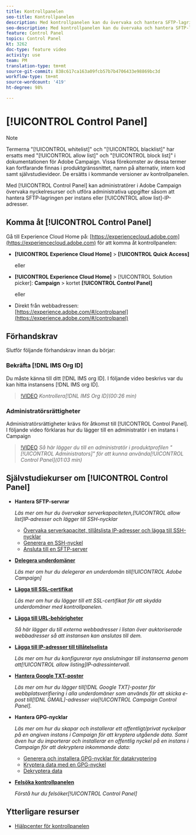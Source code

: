 ```yaml
---
title: Kontrollpanelen
seo-title: Kontrollpanelen
description: Med kontrollpanelen kan du övervaka och hantera SFTP-lagringen per instans och tillåtslista IP-adresser.
seo-description: Med kontrollpanelen kan du övervaka och hantera SFTP-lagringen per instans och tillåtslista IP-adresser.
feature: Control Panel
topics: Control Panel
kt: 3262
doc-type: feature video
activity: use
team: PM
translation-type: tm+mt
source-git-commit: 838c617ca163a09fcb57b7b4706433e98869bc3d
workflow-type: tm+mt
source-wordcount: '419'
ht-degree: 98%

---
```



# [!UICONTROL Control Panel]

>[!NOTE]
>
>Termerna &quot;[!UICONTROL whitelist]&quot; och &quot;[!UICONTROL blacklist]&quot; har ersatts med &quot;[!UICONTROL allow list]&quot; och &quot;[!UICONTROL block list]&quot; i dokumentationen för Adobe Campaign.
>Vissa förekomster av dessa termer kan fortfarande finnas i produktgränssnittet, namn på alternativ, intern kod samt självstudievideor. De ersätts i kommande versioner av kontrollpanelen.

Med [!UICONTROL Control Panel] kan administratörer i Adobe Campaign övervaka nyckelresurser och utföra administrativa uppgifter såsom att hantera SFTP-lagringen per instans eller [!UICONTROL allow list]-IP-adresser.

## Komma åt [!UICONTROL Control Panel]

Gå till Experience Cloud Home på: [https://experiencecloud.adobe.com](https://experiencecloud.adobe.com) för att komma åt kontrollpanelen:

* **[!UICONTROL Experience Cloud Home]** > **[!UICONTROL Quick Access]**

   eller
* **[!UICONTROL Experience Cloud Home]**  > [!UICONTROL Solution picker]: **Campaign** > kortet **[!UICONTROL Control Panel]**

   eller

* Direkt från webbadressen: [https://experience.adobe.com/#/controlpanel](https://experience.adobe.com/#/controlpanel)

## Förhandskrav

Slutför följande förhandskrav innan du börjar:

### Bekräfta [!DNL IMS Org ID]

Du måste känna till ditt [!DNL IMS org ID]. I följande video beskrivs var du kan hitta instansens [!DNL IMS org ID].

>[!VIDEO](https://video.tv.adobe.com/v/27183?quality=12)
*Kontrollera[!DNL IMS Org ID](00:26 min)*

### Administratörsrättigheter

Administratörsrättigheter krävs för åtkomst till [!UICONTROL Control Panel].
I följande video förklaras hur du lägger till en administratör i en instans i Campaign

>[!VIDEO](https://video.tv.adobe.com/v/27147?quality=12)
*Så här lägger du till en administratör i produktprofilen &quot;[!UICONTROL Administrators]&quot; för att kunna använda[!UICONTROL Control Panel](01:03 min)*

## Självstudiekurser om [!UICONTROL Control Panel]

* **Hantera SFTP-servrar**

   *Läs mer om hur du övervakar serverkapaciteten,[!UICONTROL allow list]IP-adresser och lägger till SSH-nycklar*

   * [Övervaka serverkapacitet, tillåtslista IP-adresser och lägga till SSH-nycklar](/help/monitoring-campaign-classic/control-panel/monitoring-server-capacity-allow-listing-adding-ssh-key.md)
   * [Generera en SSH-nyckel](/help/monitoring-campaign-classic/control-panel/generate-ssh-key.md)
   * [Ansluta till en SFTP-server](/help/monitoring-campaign-classic/control-panel/connect-to-sftp-server.md)

* **[Delegera underdomäner](/help/monitoring-campaign-classic/control-panel/subdomain-delegation.md)**

   *Läs mer om hur du delegerar en underdomän till[!UICONTROL Adobe Campaign]*

* **[Lägga till SSL-certifikat](/help/monitoring-campaign-classic/control-panel/adding-ssl-certificates.md)**

   *Läs mer om hur du lägger till ett SSL-certifikat för att skydda underdomäner med kontrollpanelen.*

* **[Lägga till URL-behörigheter](/help/monitoring-campaign-classic/control-panel/adding-url-permissions.md)**

   *Så här lägger du till externa webbadresser i listan över auktoriserade webbadresser så att instansen kan anslutas till dem.*

* **[Lägga till IP-adresser till tillåtelselista](/help/monitoring-campaign-classic/control-panel/ip-allow-listing.md)**

   *Läs mer om hur du konfigurerar nya anslutningar till instanserna genom att[!UICONTROL allow listing]IP-adressintervall.*

* **[Hantera Google TXT-poster](/help/monitoring-campaign-classic/control-panel/google-txt-record-management.md)**

   *Läs mer om hur du lägger till[!DNL Google TXT]-poster för webbplatsverifiering i alla underdomäner som används för att skicka e-post till[!DNL GMAIL]-adresser via[!UICONTROL Campaign Control Panel].*

* **Hantera GPG-nycklar**

   *Läs mer om hur du skapar och installerar ett offentligt/privat nyckelpar på en angiven instans i Campaign för att kryptera utgående data. Samt även hur du importerar och installerar en offentlig nyckel på en instans i Campaign för att dekryptera inkommande data:*

   * [Generera och installera GPG-nycklar för datakryptering](./gpg-key-management/generating-and-installing-gpg-keys-for-data-encryption.md)
   * [Kryptera data med en GPG-nyckel](./gpg-key-management/using-a-gpg-key-to-encrypt-data.md)
   * [Dekryptera data](./gpg-key-management/decrypting-data.md)

* **[Felsöka kontrollpanelen](/help/monitoring-campaign-classic/control-panel/trouble-shooting.md)**

   *Förstå hur du felsöker[!UICONTROL Control Panel]*

## Ytterligare resurser

* [Hjälpcenter för kontrollpanelen](https://docs.adobe.com/content/help/sv-SE/control-panel/using/control-panel-home.html)
